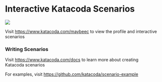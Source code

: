 # Interactive Katacoda Scenarios

[![](http://shields.katacoda.com/katacoda/maybeec/count.svg)](https://www.katacoda.com/maybeec "Get your profile on Katacoda.com")

Visit https://www.katacoda.com/maybeec to view the profile and interactive scenarios

### Writing Scenarios
Visit https://www.katacoda.com/docs to learn more about creating Katacoda scenarios

For examples, visit https://github.com/katacoda/scenario-example
